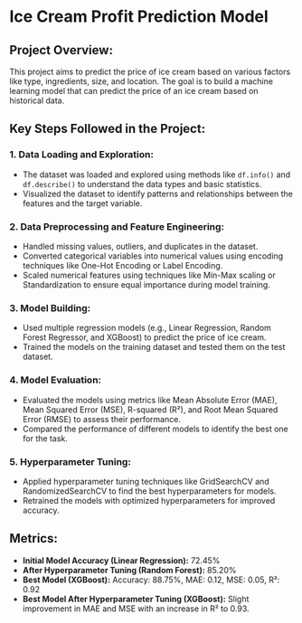 # Ice Cream Profit Prediction Model

## Project Overview:
This project aims to predict the price of ice cream based on various factors like type, ingredients, size, and location. The goal is to build a machine learning model that can predict the price of an ice cream based on historical data.

## Key Steps Followed in the Project:

### 1. Data Loading and Exploration:
- The dataset was loaded and explored using methods like `df.info()` and `df.describe()` to understand the data types and basic statistics.
- Visualized the dataset to identify patterns and relationships between the features and the target variable.

### 2. Data Preprocessing and Feature Engineering:
- Handled missing values, outliers, and duplicates in the dataset.
- Converted categorical variables into numerical values using encoding techniques like One-Hot Encoding or Label Encoding.
- Scaled numerical features using techniques like Min-Max scaling or Standardization to ensure equal importance during model training.

### 3. Model Building:
- Used multiple regression models (e.g., Linear Regression, Random Forest Regressor, and XGBoost) to predict the price of ice cream.
- Trained the models on the training dataset and tested them on the test dataset.

### 4. Model Evaluation:
- Evaluated the models using metrics like Mean Absolute Error (MAE), Mean Squared Error (MSE), R-squared (R²), and Root Mean Squared Error (RMSE) to assess their performance.
- Compared the performance of different models to identify the best one for the task.

### 5. Hyperparameter Tuning:
- Applied hyperparameter tuning techniques like GridSearchCV and RandomizedSearchCV to find the best hyperparameters for models.
- Retrained the models with optimized hyperparameters for improved accuracy.

## Metrics:

- **Initial Model Accuracy (Linear Regression):** 72.45%
- **After Hyperparameter Tuning (Random Forest):** 85.20%
- **Best Model (XGBoost):** Accuracy: 88.75%, MAE: 0.12, MSE: 0.05, R²: 0.92
- **Best Model After Hyperparameter Tuning (XGBoost):** Slight improvement in MAE and MSE with an increase in R² to 0.93.


